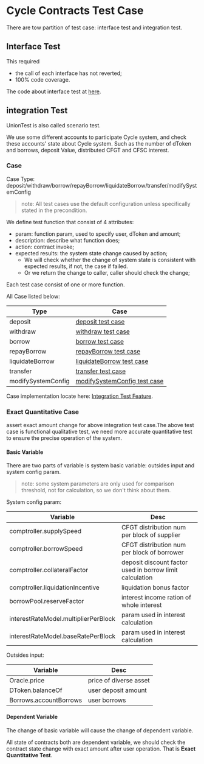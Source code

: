 # Cycle Contracts Test Case

There are tow partition of test case: interface test and integration test.

## Interface Test

This required

- the call of each interface has not reverted;
- 100% code coverage.

The code about interface test at [here](../TestInterface.js).

## integration Test

UnionTest is also called scenario test.

We use some different accounts to participate Cycle system, and check these accounts' state about Cycle system. Such as
the number of dToken and borrows, deposit Value, distributed CFGT and CFSC interest.

### Case

Case Type: deposit/withdraw/borrow/repayBorrow/liquidateBorrow/transfer/modifySystemConfig

> note: All test cases use the default configuration unless specifically stated in the precondition.

We define test function that consist of 4 attributes:

- param: function param, used to specify user, dToken and amount;
- description: describe what function does;
- action: contract invoke;
- expected results: the system state change caused by action;
    - We will check whether the change of system state is consistent with expected results, if not, the case if failed.
    - Or we return the change to caller, caller should check the change;

Each test case consist of one or more function.

All Case listed below:

| Type | Case |
| --- | --- |
| deposit | [deposit test case](./deposit.md) |
| withdraw | [withdraw test case](./withdraw.md) |
| borrow | [borrow test case](./borrow.md) |
| repayBorrow | [repayBorrow test case](./repay-borrow.md) |
| liquidateBorrow | [liquidateBorrow test case](./liquidate.md) |
| transfer | [transfer test case](./transfer.md) |
| modifySystemConfig | [modifySystemConfig test case](./system-config.md) |

Case implementation locate here: [Integration Test Feature](../integration-test-feature).

### Exact Quantitative Case

assert exact amount change for above integration test case.The above test case is functional qualitative test, we need
more accurate quantitative test to ensure the precise operation of the system.

#### Basic Variable

There are two parts of variable is system basic variable: outsides input and system config param.

> note: some system parameters are only used for comparison threshold, not for calculation, so we don't think about them.

System config param:

| Variable | Desc |
| --- | --- |
| comptroller.supplySpeed | CFGT distribution num per block of supplier |
| comptroller.borrowSpeed | CFGT distribution num per block of borrower |
| comptroller.collateralFactor | deposit discount factor used in borrow limit calculation |
| comptroller.liquidationIncentive | liquidation bonus factor |
| borrowPool.reserveFactor | interest income ration of whole interest |
| interestRateModel.multiplierPerBlock | param used in interest calculation |
| interestRateModel.baseRatePerBlock | param used in interest calculation |

Outsides input:

| Variable | Desc |
| --- | --- |
| Oracle.price | price of diverse asset |
| DToken.balanceOf | user deposit amount |
| Borrows.accountBorrows | user borrows |

#### Dependent Variable

The change of basic variable will cause the change of dependent variable.

All state of contracts both are dependent variable, we should check the contract state change with exact amount after
user operation. That is **Exact Quantitative Test**.